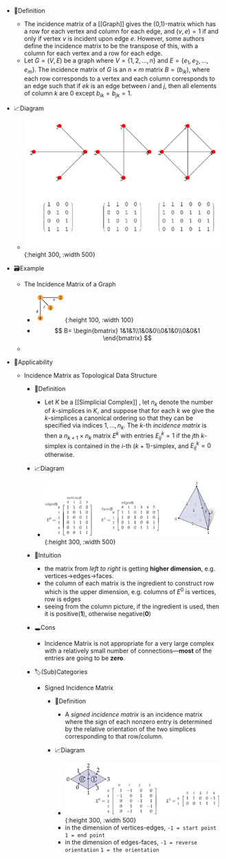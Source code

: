 - 📝Definition
    - The incidence matrix of a [[Graph]] gives the (0,1)-matrix which has a row for each vertex and column for each edge, and $(v,e)=1$ if and only if vertex $v$ is incident upon edge $e$. However, some authors define the incidence matrix to be the transpose of this, with a column for each vertex and a row for each edge.
    - Let $G = (V, E)$ be a graph where $V = \{1, 2, . . . , n\}$ and $E = \{e_1, e_2, . . . , e_m\}$. The incidence matrix of $G$ is an $n\times m$ matrix $B = (b_{ik} )$, where each row corresponds to a vertex and each column corresponds to an edge such that if $ek$ is an edge between $i$ and $j$, then all elements of column $k$ are $0$ except $b_{ik} = b_{jk} = 1$.
    
- 📈Diagram
    - ![name](../assets/IncidenceMatrix_999.svg){:height 300, :width 500}
    
- 🗃Example
    - The Incidence Matrix of a Graph
        - ![name](../assets/incidence_matrix_example.png){:height 100, :width 100}
        - $$
          B=
          \begin{bmatrix}
          1&1&1\\1&0&0\\0&1&0\\0&0&1
          \end{bmatrix}
          $$
        
  -
  
- 🤳Applicability
    - Incidence Matrix as Topological Data Structure
        - 📝Definition
            - Let $K$ be a [[Simplicial Complex]] , let $n_k$ denote the number of $k$-simplices in $K$, and suppose that for each $k$ we give the $k$-simplices a canonical ordering so that they can be specified via indices $1,...,n_k$. The $k$-th *incidence matrix* is then a $n_{k+1}\times n_k$ matrix $E^k$ with entries $E^{k}_{ij}=1$ if the $j$th $k$-simplex is contained in the $i$-th $(k+1)$-simplex, and $E^k_{ij}=0$ otherwise.
            
        - 📈Diagram
            - ![name](../assets/incidence_matrix_simplicial_complex.png){:height 300, :width 500}
            
        - 🧠Intuition
            - the matrix from *left to right* is getting **higher dimension**, e.g. vertices->edges->faces.
            - the column of each matrix is the ingredient to construct row which is the upper dimension, e.g. columns of $E^0$ is vertices, row is edges
            - seeing from the column picture, if the ingredient is used, then it is positive(**1**), otherwise negative(**0**)
            
        - 🕳Cons
            - Incidence Matrix is not appropriate for a very large complex with a relatively small number of connections—**most** of the entries are going to be **zero**.
            
        - 🏷(Sub)Categories
            - Signed Incidence Matrix
                - 📝Definition
                    - A *signed incidence matrix* is an incidence matrix where the sign of each nonzero entry is determined by the relative orientation of the two simplices corresponding to that row/column.
                    
                - 📈Diagram
                    - ![name](../assets/signed_incidence_matrix_simplicial_complex.png){:height 300, :width 500}
                    - in the dimension of vertices-edges, `-1 = start point` 	`1 = end point`
                    - in the dimension of edges-faces, `-1 = reverse orientation`   `1 = the orientation`
                    